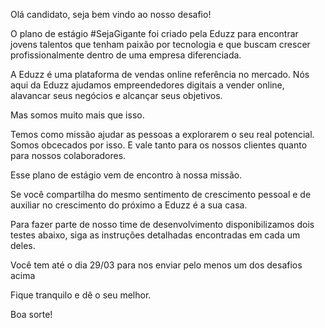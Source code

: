 Olá candidato, seja bem vindo ao nosso desafio!

O plano de estágio #SejaGigante foi criado pela Eduzz para encontrar jovens talentos que tenham paixão por tecnologia e que buscam crescer profissionalmente dentro de uma empresa diferenciada.

A Eduzz é uma plataforma de vendas online referência no mercado. Nós aqui da Eduzz ajudamos empreendedores digitais a vender online, alavancar seus negócios e alcançar seus objetivos. 

Mas somos muito mais que isso. 

Temos como missão ajudar as pessoas a explorarem o seu real potencial. Somos obcecados por isso. E vale tanto para os nossos clientes quanto para nossos colaboradores. 

Esse plano de estágio vem de encontro à nossa missão.

Se você compartilha do mesmo sentimento de crescimento pessoal e de auxiliar no crescimento do próximo a Eduzz é a sua casa.

Para fazer parte de nosso time de desenvolvimento disponibilizamos dois testes abaixo, siga as instruções detalhadas encontradas em cada um deles.

Você tem até o dia 29/03 para nos enviar pelo menos um dos desafios acima

Fique tranquilo e dê o seu melhor.

Boa sorte!
